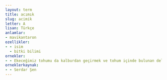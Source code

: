```yaml
---
layout: term
title: acımık
slug: acimik
letter: A
lisan: Türkçe
anlamlar:
- mavikantaron
ozellikler:
- - isim
  - bitki bilimi
ornekler:
- - Ekeceğimiz tohumu da kalburdan geçirmek ve tohum içinde bulunan delice, yabani buğday, acımık ve hardal gibi ekini boğacak muzır ot tohumlarını temizlemek lazımdır.
orneklerkaynak:
- - Serdar Şen
---
```

